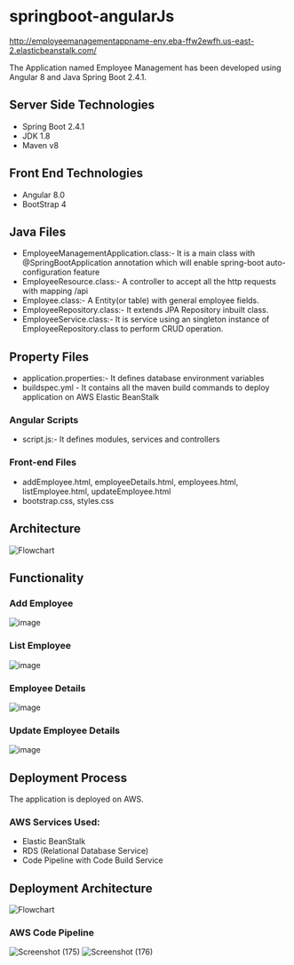 # springboot-angularJs

http://employeemanagementappname-env.eba-ffw2ewfh.us-east-2.elasticbeanstalk.com/

The Application named Employee Management has been developed using Angular 8 and Java Spring Boot 2.4.1. 

## Server Side Technologies
- Spring Boot 2.4.1
- JDK 1.8
- Maven v8
## Front End Technologies
- Angular 8.0
- BootStrap 4

## Java Files
- EmployeeManagementApplication.class:- It is a main class with @SpringBootApplication annotation which will enable spring-boot auto-configuration feature
- EmployeeResource.class:- A controller to accept all the http requests with mapping /api
- Employee.class:- A Entity(or table) with general employee fields.
- EmployeeRepository.class:- It extends JPA Repository inbuilt class.
- EmployeeService.class:- It is service using an singleton instance of EmployeeRepository.class to perform CRUD operation.

## Property Files
- application.properties:- It defines database environment variables
- buildspec.yml - It contains all the maven build commands to deploy application on AWS Elastic BeanStalk

### Angular Scripts
- script.js:- It defines modules, services and controllers

### Front-end Files
- addEmployee.html, employeeDetails.html, employees.html, listEmployee.html, updateEmployee.html
- bootstrap.css, styles.css

## Architecture

![Flowchart](https://user-images.githubusercontent.com/61722596/102675632-264e4500-4168-11eb-82f5-5ba446fe9f71.png)


## Functionality

### Add Employee
![image](https://user-images.githubusercontent.com/61722596/102672911-319d7280-4160-11eb-9ff8-df13ee764873.png)

### List Employee
![image](https://user-images.githubusercontent.com/61722596/102673072-a375bc00-4160-11eb-96ac-12160a6ae307.png)

### Employee Details
![image](https://user-images.githubusercontent.com/61722596/102673177-12531500-4161-11eb-97c7-3207473e53f0.png)

### Update Employee Details
![image](https://user-images.githubusercontent.com/61722596/102673200-272fa880-4161-11eb-9748-ec5210607f81.png)


## Deployment Process

The application is deployed on AWS.
 ### AWS Services Used:
 - Elastic BeanStalk
 - RDS (Relational Database Service)
 - Code Pipeline with Code Build Service
 
## Deployment Architecture

![Flowchart](https://user-images.githubusercontent.com/61722596/102676671-b55d5c00-416c-11eb-839b-07998b8724bf.png)

### AWS Code Pipeline
![Screenshot (175)](https://user-images.githubusercontent.com/61722596/102676779-269d0f00-416d-11eb-8f6e-2e8363e42914.png)
![Screenshot (176)](https://user-images.githubusercontent.com/61722596/102676778-26047880-416d-11eb-8b0e-f939b9c6c61b.png)
